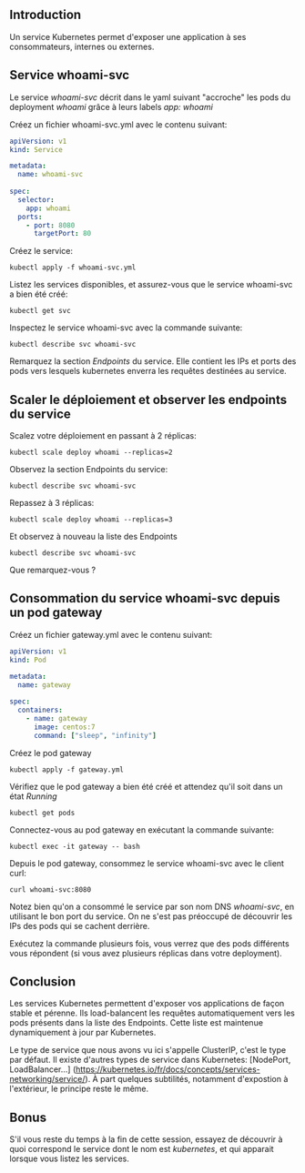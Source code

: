 ## Introduction
Un service Kubernetes permet d'exposer une application à ses consommateurs, internes ou externes.

## Service whoami-svc
Le service *whoami-svc* décrit dans le yaml suivant "accroche" les pods du deployment *whoami* grâce à leurs labels
*app: whoami*

Créez un fichier whoami-svc.yml avec le contenu suivant:

```yaml
apiVersion: v1
kind: Service

metadata:
  name: whoami-svc
  
spec:
  selector:
    app: whoami
  ports:
    - port: 8080
      targetPort: 80
```
 
Créez le service:

```shell script
kubectl apply -f whoami-svc.yml
``` 

Listez les services disponibles, et assurez-vous que le service whoami-svc a bien été créé:

```shell script
kubectl get svc
``` 

Inspectez le service whoami-svc avec la commande suivante:

```shell script
kubectl describe svc whoami-svc 
``` 

Remarquez la section *Endpoints* du service. Elle contient les IPs et ports des pods vers lesquels
kubernetes enverra les requêtes destinées au service.

## Scaler le déploiement et observer les endpoints du service

Scalez votre déploiement en passant à 2 réplicas:
```shell script
kubectl scale deploy whoami --replicas=2
```

Observez la section Endpoints du service:
```shell script
kubectl describe svc whoami-svc
```  

Repassez à 3 réplicas:
```shell script
kubectl scale deploy whoami --replicas=3
```

Et observez à nouveau la liste des Endpoints
```shell
kubectl describe svc whoami-svc
```  
Que remarquez-vous ?
 
## Consommation du service whoami-svc depuis un pod gateway 

Créez un fichier gateway.yml avec le contenu suivant:
```yaml
apiVersion: v1
kind: Pod

metadata:
  name: gateway
  
spec:
  containers:
    - name: gateway
      image: centos:7
      command: ["sleep", "infinity"]
```

Créez le pod gateway
```shell script
kubectl apply -f gateway.yml
```

Vérifiez que le pod gateway a bien été créé et attendez qu'il soit dans un état *Running*

```shell script
kubectl get pods
```

Connectez-vous au pod gateway en exécutant la commande suivante:
```shell script
kubectl exec -it gateway -- bash
``` 

Depuis le pod gateway, consommez le service whoami-svc avec le client curl:
```shell script
curl whoami-svc:8080
``` 

Notez bien qu'on a consommé le service par son nom DNS *whoami-svc*, en utilisant le bon port du service.
On ne s'est pas préoccupé de découvrir les IPs des pods qui se cachent derrière.

Exécutez la commande plusieurs fois, vous verrez que des pods différents vous répondent
(si vous avez plusieurs réplicas dans votre deployment).

## Conclusion
Les services Kubernetes permettent d'exposer vos applications de façon stable et pérenne.
Ils load-balancent les requêtes automatiquement vers les pods présents dans la liste des Endpoints.
Cette liste est maintenue dynamiquement à jour par Kubernetes.

Le type de service que nous avons vu ici s'appelle ClusterIP, c'est le type par défaut. Il existe d'autres types
de service dans Kubernetes: [NodePort, LoadBalancer...] (https://kubernetes.io/fr/docs/concepts/services-networking/service/).
À part quelques subtilités, notamment d'expostion à l'extérieur, le principe reste le même.

## Bonus
S'il vous reste du temps à la fin de cette session, essayez de découvrir à quoi correspond le service dont le nom est
*kubernetes*, et qui apparait lorsque vous listez les services.